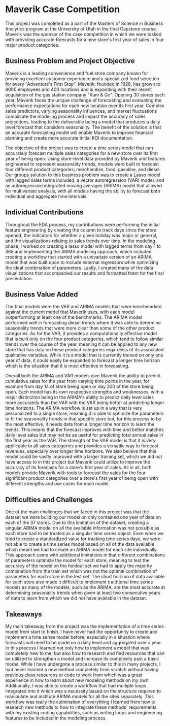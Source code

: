 # Maverik Case Competition

This project was completed as a part of the Masters of Science in Business Analytics program at the University of Utah in the final Capstone course. Maverik was the sponsor of the case competition in which we were tasked with providing accurate forecasts for a new store's first year of sales in four major product categories.

## Business Problem and Project Objective

Maverik is a leading convenience and fuel store company known for providing excellent customer experience and a specialized food selection for every "Adventure's First Stop". Maverik, founded in 1928, has grown to 8000 employees and 400 locations and is expanding with their recent acquisition of the gas station company "Kum & Go". Opening 30 stores each year, Maverik faces the unique challenge of forecasting and evaluating the performance expectations for each new location over its first year. Complex sales predictors, varying seasonality influences, and market fluctuations complicate the modeling process and impact the accuracy of sales projections, leading to the deliverable being a model that produces a daily level forecast that considers seasonality. The benefit of the solution is that an accurate forecasting model will enable Maverik to improve financial planning and create more accurate initial ROI documentation.

The objective of the project was to create a time series model that can accurately forecast multiple sales categories for a new store over its first year of being open. Using store-level data provided by Maverik and features engineered to represent seasonality trends, models were built to forecast four different product categories; merchandise, food, gasoline, and diesel. Our groups solution to this business problem was to create a Lasso model with lagged sales terms included, a vector autoregression (VAR) model, and an autoregressive integrated moving averages (ARIMA) model that allowed for multivariate analysis, with all models having the ability to forecast both individual and aggregate time intervals.

## Individual Contributions

Throughout the EDA process, my contributions were performing the initial feature engineering by creating the column to track days since the store opened, the indicators for whether a given holiday was major or general, and the visualizations relating to sales trends over time. In the modeling phase, I worked on creating a lasso model with lagged terms from day 1 to 365 and implementing the ARIMA modeling approach, which included creating a workflow that started with a univariate version of an ARIMA model that was built upon to include external regressors while optimizing the ideal combination of parameters. Lastly, I created many of the data visualizations that accompanied our results and formatted them for the final presentation.

## Business Value Added

The final models were the VAR and ARIMA models that were benchmarked against the current model that Maverik uses, with each model outperforming at least one of the benchmarks. The ARIMA model performed well in forecasting diesel trends where it was able to determine seasonality trends that were more clear than some of the other product categories. As for the VAR, it provides a computationally effective model that is built only on the four product categories, which tend to follow similar trends over the course of the year, meaning it can be applied to any new store that has data on these product categories regardless of its associated qualitative variables. While it is a model that is currently trained on only one year of data, it could easily be expanded to forecast a longer time horizon which is the situation that it is most effective in forecasting.

Overall both the ARIMA and VAR models give Maverik the ability to predict cumulative sales for the year from varying time points in the year, for example from day 14 of store being open or day 200 of the store being open. Each model has its own respective strengths and weaknesses, with a major distinction being in the ARIMA's ability to predict daily level sales more accurately than the VAR with the VAR being better at predicting longer time horizons. The ARIMA workflow is set up in a way that is very personalized to a single store, meaning it is able to optimize the parameters to fit the seasonality trends in that specific store but, for this process to be the most effective, it needs data from a longer time horizon to learn the trends. This means that the forecast improves with time and better matches daily level sales but may not be as useful for predicting total annual sales in the first year as the VAR. The strength of the VAR model is that it is very applicable to all sales categories and provides a versatile way to forecast revenues, especially over longer time horizons. We also believe that this model could be vastly improved with a larger training set, which we did not have access to in this project but Maverik could utilize to improve the accuracy of its forecasts for a store's first year of sales. All in all, both models provide Maverik with tools to forecast the sales for the four significant product categories over a store's first year of being open with different strengths and use cases for each model.

## Difficulties and Challenges

One of the main challenges that we faced in this project was that the dataset we were building our model on only contained one year of data on each of the 37 stores. Due to this limitation of the dataset, creating a singular ARIMA model on all the available information was not possible as each store had to be treated as a singular time series object. Even when we tried to create a standardized value for tracking time series days, we were not able to create a time series model based on all of the data available which meant we had to create an ARIMA model for each site individually. This approach came with additional limitations in that different combinations of parameters optimize the model for each store, meaning to test the accuracy of the model on the holdout set we had to apply the majority combination from the train set which was not the optimal combination of parameters for each store in the test set. The short horizon of data available for each store also made it difficult to implement traidtional time series models as many of the models, such as the ARIMA, are the most accurate at determining seasonality trends when given at least two consecutive years of data to learn from which we did not have available in the dataset.

## Takeaways

My main takeaway from the project was the implementation of a time series model from start to finish. I have never had the opportunity to create and implement a time series model before, especially in a situation where forecasts will need to be made on a daily level and aggregated over a year. In this process I learned not only how to implement a model that was completely new to me, but also how to research and find resources that can be utilized to strengthen a model and increase its complexity past a basic model. While I have undergone a process similar to this in many projects, I had never learned a new method completely from scratch without having previous class resources or code to work from which was a great experience in how to learn about new modeling methods on my own. Additionally, I was able to create a workflow that had multiple loops integrated into it which was a necessity based on the structure required to manipulate and institute ARIMA models for all the sites separately. This workflow was really the culmination of everything I learned from how to research new methods to how to integrate these methods' requirements with my existing coding capabilities, such as writing loops and engineering features to be included in the modeling process.
